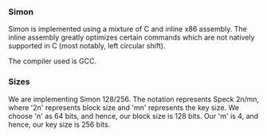 ### Simon

Simon is implemented using a mixture of C and inline x86 assembly. The inline assembly greatly optimizes certain commands which are not natively supported in C (most notably, left circular shift).

The compiler used is GCC.

### Sizes 

We are implementing Simon 128/256. The notation represents Speck 2n/mn, where '2n' represents block size and 'mn' represents the key size. We choose 'n' as 64 bits, and hence, our block size is 128 bits. Our 'm' is 4, and hence, our key size is 256 bits. 
